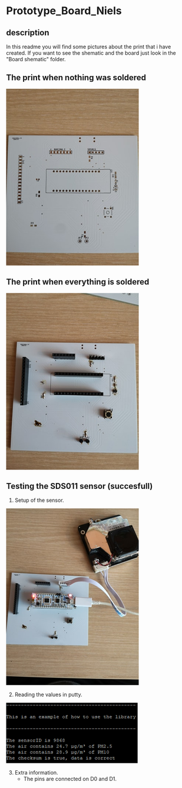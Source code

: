 # Prototype_Board_Niels

## description

In this readme you will find some pictures about the print that i have created.
If you want to see the shematic and the board just look in the "Board shematic" folder.

## The print when nothing was soldered

![print not soldered](/images/board_not_soldered.png)

## The print when everything is soldered

![print soldered](/images/board_soldered.png)

## Testing the SDS011 sensor (succesfull)

1. Setup of the sensor.

![setup SDS011](/images/setup_sensor_SDS011.png)

2. Reading the values in putty.

![putty SDS011](/images/putty_SDS011.png)

3. Extra information.
    * The pins are connected on D0 and D1.
